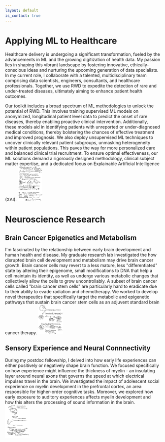 ```yaml
---
layout: default
is_contact: true
---
```


# Applying ML to Healthcare
Healthcare delivery is undergoing a significant transformation, fueled by the advancements in ML and the growing digitization of health data. My passion lies in shaping this vibrant landscape by fostering innovative, ethically-conscious ideas and nurturing the upcoming generation of data specialists. In my current role, I collaborate with a talented, multidisciplinary team comprising data scientists, engineers, consultants, and healthcare professionals. Together, we use RWD to expedite the detection of rare and under-treated diseases, ultimately aiming to enhance patient health outcomes.

Our toolkit includes a broad spectrum of ML methodologies to unlock the potential of RWD. This involves training supervised ML models on anonymized, longitudinal patient level data to predict the onset of rare diseases, thereby enabling proactive clinical intervention. Additionally, these models aid in identifying patients with unreported or under-diagnosed medical conditions, thereby bolstering the chances of effective treatment and improved prognosis. We also deploy unsupervised ML techniques to uncover clinically relevant patient subgroups, unmasking heterogeneity within patient populations. This paves the way for more personalized care and balanced clinical trial recruitment. To ensure optimal effectiveness, our ML solutions demand a rigorously designed methodology, clinical subject matter expertise, and a dedicated focus on Explainable Artificial Intelligence (XAI).
<img class="ml-picture" src="ml.jpg" width="80"/>

# Neuroscience Research
## Brain Cancer Epigenetics and Metabolism 
I'm fascinated by the relationship between early brain development and human health and disease. My graduate research lab investigated the how disrupted brain cell development and metabolism may drive brain cancer growth. Brain cancer cells may revert to a less mature, less "differentiated" state by altering their epigenome, small modifications to DNA that help a cell maintain its identity, as well as undergo various metabolic changes that collectively allow the cells to grow uncontrollably. A subset of brain cancer cells called "brain cancer stem cells" are particularly hard to eradicate due to their ability to evade radiation and chemotherapy. We worked to develop novel therapeutics that  specifically target the metabolic and epigenetic pathways that sustain brain cancer stem cells as an adjuvent standard brain cancer therapy.
<img class="bcsc-picture" src="csc.jpg" width="80"/>

## Sensory Experience and Neural Connnectivity 
During my postdoc fellowship, I delved into how early life experiences can either positively or negatively shape brain function. We focused specifically on how experience might influence the thickness of myelin - an insulating layer around neural axons that governs the speed at which electrical impulses travel in the brain. We investigated the impact of adolescent social experience on myelin development in the prefrontal cortex, an area responsible for higher-order cognitive tasks. Moreover, we explored how early exposure to auditory experiences affects myelin development and how this alters the processing of sound information in the brain.
<img class="myelin-picture" src="myelin.jpg" width="80"/>





